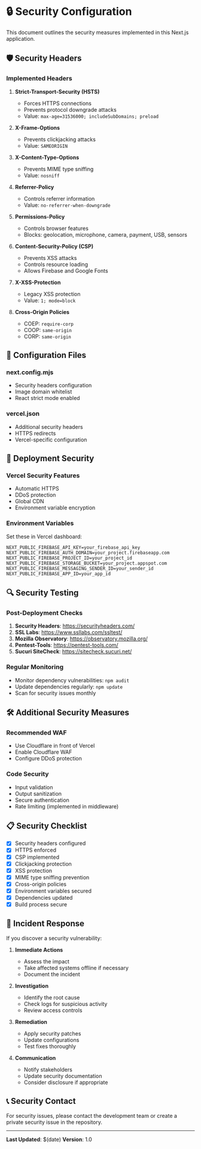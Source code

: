 # 🔒 Security Configuration

This document outlines the security measures implemented in this Next.js application.

## 🛡️ Security Headers

### Implemented Headers

1. **Strict-Transport-Security (HSTS)**

   - Forces HTTPS connections
   - Prevents protocol downgrade attacks
   - Value: `max-age=31536000; includeSubDomains; preload`

2. **X-Frame-Options**

   - Prevents clickjacking attacks
   - Value: `SAMEORIGIN`

3. **X-Content-Type-Options**

   - Prevents MIME type sniffing
   - Value: `nosniff`

4. **Referrer-Policy**

   - Controls referrer information
   - Value: `no-referrer-when-downgrade`

5. **Permissions-Policy**

   - Controls browser features
   - Blocks: geolocation, microphone, camera, payment, USB, sensors

6. **Content-Security-Policy (CSP)**

   - Prevents XSS attacks
   - Controls resource loading
   - Allows Firebase and Google Fonts

7. **X-XSS-Protection**

   - Legacy XSS protection
   - Value: `1; mode=block`

8. **Cross-Origin Policies**
   - COEP: `require-corp`
   - COOP: `same-origin`
   - CORP: `same-origin`

## 🔧 Configuration Files

### next.config.mjs

- Security headers configuration
- Image domain whitelist
- React strict mode enabled

### vercel.json

- Additional security headers
- HTTPS redirects
- Vercel-specific configuration

## 🚀 Deployment Security

### Vercel Security Features

- Automatic HTTPS
- DDoS protection
- Global CDN
- Environment variable encryption

### Environment Variables

Set these in Vercel dashboard:

```env
NEXT_PUBLIC_FIREBASE_API_KEY=your_firebase_api_key
NEXT_PUBLIC_FIREBASE_AUTH_DOMAIN=your_project.firebaseapp.com
NEXT_PUBLIC_FIREBASE_PROJECT_ID=your_project_id
NEXT_PUBLIC_FIREBASE_STORAGE_BUCKET=your_project.appspot.com
NEXT_PUBLIC_FIREBASE_MESSAGING_SENDER_ID=your_sender_id
NEXT_PUBLIC_FIREBASE_APP_ID=your_app_id
```

## 🔍 Security Testing

### Post-Deployment Checks

1. **Security Headers**: https://securityheaders.com/
2. **SSL Labs**: https://www.ssllabs.com/ssltest/
3. **Mozilla Observatory**: https://observatory.mozilla.org/
4. **Pentest-Tools**: https://pentest-tools.com/
5. **Sucuri SiteCheck**: https://sitecheck.sucuri.net/

### Regular Monitoring

- Monitor dependency vulnerabilities: `npm audit`
- Update dependencies regularly: `npm update`
- Scan for security issues monthly

## 🛠️ Additional Security Measures

### Recommended WAF

- Use Cloudflare in front of Vercel
- Enable Cloudflare WAF
- Configure DDoS protection

### Code Security

- Input validation
- Output sanitization
- Secure authentication
- Rate limiting (implemented in middleware)

## 📋 Security Checklist

- [x] Security headers configured
- [x] HTTPS enforced
- [x] CSP implemented
- [x] Clickjacking protection
- [x] XSS protection
- [x] MIME type sniffing prevention
- [x] Cross-origin policies
- [x] Environment variables secured
- [x] Dependencies updated
- [x] Build process secure

## 🚨 Incident Response

If you discover a security vulnerability:

1. **Immediate Actions**

   - Assess the impact
   - Take affected systems offline if necessary
   - Document the incident

2. **Investigation**

   - Identify the root cause
   - Check logs for suspicious activity
   - Review access controls

3. **Remediation**

   - Apply security patches
   - Update configurations
   - Test fixes thoroughly

4. **Communication**
   - Notify stakeholders
   - Update security documentation
   - Consider disclosure if appropriate

## 📞 Security Contact

For security issues, please contact the development team or create a private security issue in the repository.

---

**Last Updated**: $(date)
**Version**: 1.0
